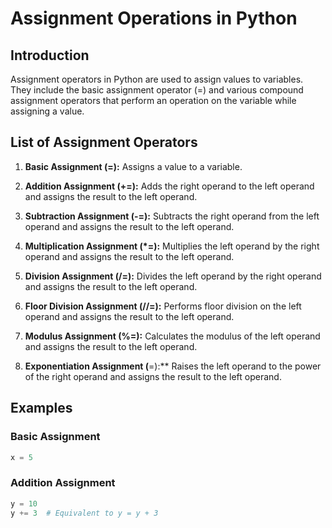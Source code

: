 # Assignment Operations in Python

## Introduction

Assignment operators in Python are used to assign values to variables. They include the basic assignment operator (=) and various compound assignment operators that perform an operation on the variable while assigning a value.

## List of Assignment Operators

1. **Basic Assignment (=):** Assigns a value to a variable.

2. **Addition Assignment (+=):** Adds the right operand to the left operand and assigns the result to the left operand.

3. **Subtraction Assignment (-=):** Subtracts the right operand from the left operand and assigns the result to the left operand.

4. **Multiplication Assignment (*=):** Multiplies the left operand by the right operand and assigns the result to the left operand.

5. **Division Assignment (/=):** Divides the left operand by the right operand and assigns the result to the left operand.

6. **Floor Division Assignment (//=):** Performs floor division on the left operand and assigns the result to the left operand.

7. **Modulus Assignment (%=):** Calculates the modulus of the left operand and assigns the result to the left operand.

8. **Exponentiation Assignment (**=):** Raises the left operand to the power of the right operand and assigns the result to the left operand.

## Examples

### Basic Assignment

```python
x = 5
```

### Addition Assignment

```python
y = 10
y += 3  # Equivalent to y = y + 3
```


